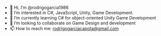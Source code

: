 - 👋 Hi, I’m @rodrigogarcia1986
- 👀 I’m interested in C#, JavaScript, Unity, Game Development.
- 🌱 I’m currently learning C# for object-oriented Unity Game Development
- 💞️ I’m looking to collaborate on Game Design and development
- 📫 How to reach me: rodrigogarciacapota@gmail.com

<!---
rodrigogarcia1986/rodrigogarcia1986 is a ✨ special ✨ repository because its `README.md` (this file) appears on your GitHub profile.
You can click the Preview link to take a look at your changes.
--->
